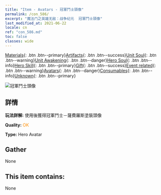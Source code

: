 ```yaml
---
title: "Item - Avatars - 冠軍鬥士頭像"
permalink: /con_586/
excerpt: "魔法门之英雄无敌：战争纪元  冠軍鬥士頭像"
last_modified_at: 2021-06-22
locale: cn
ref: "con_586.md"
toc: false
classes: wide
---
```

 [Materials](/ItemsCN/){: .btn .btn--primary}[Artifacts](/ItemsCN/Artifacts/){: .btn .btn--success}[Unit Soul](/ItemsCN/UnitSoul/){: .btn .btn--warning}[Unit Awakening](/ItemsCN/UnitAwakening/){: .btn .btn--danger}[Hero Soul](/ItemsCN/HeroSoul/){: .btn .btn--info}[Hero Skill](/ItemsCN/HeroSkill/){: .btn .btn--primary}[Gift](/ItemsCN/Gift/){: .btn .btn--success}[Event related](/ItemsCN/Events/){: .btn .btn--warning}[Avatars](/ItemsCN/Avatars/){: .btn .btn--danger}[Consumables](/ItemsCN/Consumables/){: .btn .btn--info}[Unknown](/ItemsCN/Unknown/){: .btn .btn--primary}

 ![冠軍鬥士頭像](/images/h/h_Sephinroth2.jpg)

## 詳情
 **玩法詳解:** 使用後獲得冠軍鬥士－薩費羅斯塗裝頭像

 **Quality:** <span style="color: #FF8C00">OK</span>

 **Type:** Hero Avatar

## Gather

  None

## This item contains:

  None

